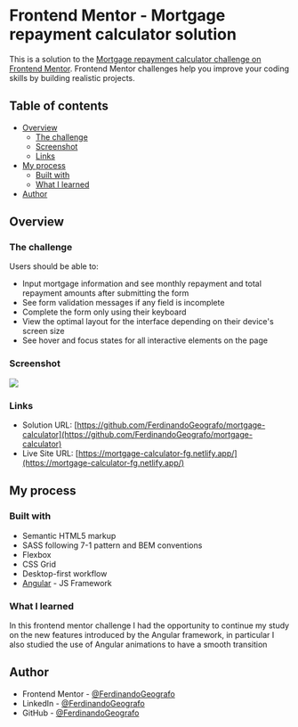 # Frontend Mentor - Mortgage repayment calculator solution

This is a solution to the [Mortgage repayment calculator challenge on Frontend Mentor](https://www.frontendmentor.io/challenges/mortgage-repayment-calculator-Galx1LXK73). Frontend Mentor challenges help you improve your coding skills by building realistic projects.

## Table of contents

- [Overview](#overview)
  - [The challenge](#the-challenge)
  - [Screenshot](#screenshot)
  - [Links](#links)
- [My process](#my-process)
  - [Built with](#built-with)
  - [What I learned](#what-i-learned)
- [Author](#author)

## Overview

### The challenge

Users should be able to:

- Input mortgage information and see monthly repayment and total repayment amounts after submitting the form
- See form validation messages if any field is incomplete
- Complete the form only using their keyboard
- View the optimal layout for the interface depending on their device's screen size
- See hover and focus states for all interactive elements on the page

### Screenshot

![](./screenshot.jpg)

### Links

- Solution URL: [https://github.com/FerdinandoGeografo/mortgage-calculator](https://github.com/FerdinandoGeografo/mortgage-calculator)
- Live Site URL: [https://mortgage-calculator-fg.netlify.app/](https://mortgage-calculator-fg.netlify.app/)

## My process

### Built with

- Semantic HTML5 markup
- SASS following 7-1 pattern and BEM conventions
- Flexbox
- CSS Grid
- Desktop-first workflow
- [Angular](https://angular.dev/) - JS Framework

### What I learned

In this frontend mentor challenge I had the opportunity to continue my study on the new features introduced by the Angular framework, in particular I also studied the use of Angular animations to have a smooth transition

## Author

- Frontend Mentor - [@FerdinandoGeografo](https://www.frontendmentor.io/profile/FerdinandoGeografo)
- LinkedIn - [@FerdinandoGeografo](https://www.linkedin.com/in/ferdinandogeografo/)
- GitHub - [@FerdinandoGeografo](https://github.com/FerdinandoGeografo/)
